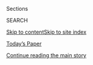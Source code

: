 <div id="app">

<div>

<div class="NYTAppHideMasthead css-1r6wvpq e1suatyy0">

<div class="section css-ui9rw0 e1suatyy2">

<div class="css-eph4ug er09x8g0">

<div class="css-6n7j50">

</div>

<span class="css-1dv1kvn">Sections</span>

<div class="css-10488qs">

<span class="css-1dv1kvn">SEARCH</span>

</div>

[Skip to content](#site-content)[Skip to site
index](#site-index)

</div>

<div class="css-10698na e1huz5gh0">

</div>

</div>

<div id="masthead-bar-one" class="section hasLinks css-15hmgas e1csuq9d3">

<div class="css-uqyvli e1csuq9d0">

</div>

<div class="css-1uqjmks e1csuq9d1">

</div>

<div class="css-9e9ivx">

[](https://myaccount.nytimes.com/auth/login?response_type=cookie&client_id=vi)

</div>

<div class="css-1bvtpon e1csuq9d2">

[Today’s Paper](https://www.nytimes.com/section/todayspaper)

</div>

</div>

</div>

</div>

<div data-aria-hidden="false">

<div id="site-content" data-role="main">

<div id="top-wrapper" class="css-15p45cc eaca97t0" type="top">

<div id="top-slug" class="css-19x0jxb eaca97t1" hidden="">

Advertisement

</div>

[Continue reading the main
story](#after-top)

<div class="ad top-wrapper" style="text-align:center;height:100%;display:block;min-height:90px">

<div id="top" class="place-ad" data-position="top" data-size-key="top">

</div>

</div>

<div id="after-top">

</div>

</div>

<div id="byline" class="section css-15h4p1b e9abtgs0">

<div class="css-1j21atc e1svk9qx1">

<div class="css-nfcc9b e1svk9qx3">

<div class="css-cnx41t">

![Portrait of Benjamin
Weiser](https://static01.nyt.com/images/2018/07/16/multimedia/author-benjamin-weiser/author-benjamin-weiser-thumbLarge.png)

</div>

<div class="css-vl9dhg e1svk9qx5">

<div class="css-1nrhkj6 e1svk9qx6">

# Benjamin Weiser

</div>

## <span></span>

Benjamin Weiser is a reporter covering the Manhattan federal courts. He
has long covered the criminal justice system, both as a beat and
investigative reporter. Before joining The Times in 1997, he worked for
18 years at The Washington Post. There he received the George Polk Award
for a 1983 series on life-and-death decisions in hospitals and the
Livingston Award for a 1986 series on Washington’s juvenile justice
system. He has been a finalist, either as an individual or in a team
capacity, for the Pulitzer Prize three times.

</div>

</div>

</div>

<div>

<div id="mid1-wrapper" class="css-1mn4oms eaca97t0" type="rank">

<div id="mid1-slug" class="css-1tag3rd eaca97t1">

Advertisement

</div>

[Continue reading the main
story](#after-mid1)

<div id="mid1" class="ad mid1-wrapper" style="text-align:center;height:100%;display:block">

</div>

<div id="after-mid1">

</div>

</div>

</div>

<div class="css-185go5a e1o5byef0">

<div class="css-15cbhtu">

  - [Latest](#stream-panel)
  - <span class="css-6n7j50">Search</span>
    <div class="control">
    <div class="label-container css-1dv1kvn">
    Search
    </div>
    <div class="css-wm4t3d">
    **<span id="clear-search-input" class="css-1dv1kvn">Clear this text
    input</span>
    </div>
    </div>
    <span class="css-1iovbfw"></span>

<div id="stream-panel" class="section css-8msx5b e1jz0cab1">

<div class="css-13mho3u">

1.  
    
    <div class="css-1cp3ece">
    
    <div class="css-1l4spti">
    
    [](/2020/08/03/nyregion/donald-trump-taxes-cyrus-vance.html)
    
    <div class="css-79elbk">
    
    ![](https://static01.nyt.com/images/2020/08/03/nyregion/03nytrumptaxes-1/03nytrumptaxes-1-thumbWide.jpg?quality=75&auto=webp&disable=upscale)
    
    </div>
    
    ## D.A. Is Investigating Trump and His Company Over Fraud, Filing Suggests
    
    The office of the district attorney, Cyrus R. Vance Jr., made the
    disclosure in a new court filing arguing Mr. Trump’s accountants
    should turn over his tax returns.
    
    <div class="css-1nqbnmb ea5icrr0">
    
    By <span class="css-1n7hynb">William K. Rashbaum <span>and</span>
    Benjamin
    Weiser</span>
    
    </div>
    
    </div>
    
    <div class="css-1lc2l26 e1xfvim33">
    
    </div>
    
    </div>

2.  
    
    <div class="css-1cp3ece">
    
    <div class="css-1l4spti">
    
    [](/2020/07/30/nyregion/michael-cohen-donald-trump-book.html)
    
    <div class="css-79elbk">
    
    ![](https://static01.nyt.com/images/2020/07/30/nyregion/30cohen/30cohen-thumbWide.jpg?quality=75&auto=webp&disable=upscale)
    
    </div>
    
    ## U.S. Backs Down, Allowing Michael Cohen to Write Trump Tell-All Book
    
    Mr. Cohen, the president’s former lawyer, had been returned to
    prison in a dispute over the book, then released after a judge
    intervened.
    
    <div class="css-1nqbnmb ea5icrr0">
    
    By <span class="css-1n7hynb">Benjamin
    Weiser</span>
    
    </div>
    
    </div>
    
    <div class="css-1lc2l26 e1xfvim33">
    
    </div>
    
    </div>

3.  
    
    <div class="css-1cp3ece">
    
    <div class="css-1l4spti">
    
    [](/2020/07/27/nyregion/donald-trump-taxes-cyrus-vance.html)
    
    <div class="css-79elbk">
    
    ![](https://static01.nyt.com/images/2020/07/27/nyregion/27nytrump/merlin_174883950_e60d81b0-29a2-405d-923f-1a4e6fc430ab-thumbWide.jpg?quality=75&auto=webp&disable=upscale)
    
    </div>
    
    ## Trump Again Tries to Block Subpoena for Taxes, Calling It ‘Wildly Overbroad’
    
    The president mounted his most forceful and detailed legal attack
    yet on the subpoena for his tax returns from the Manhattan district
    attorney.
    
    <div class="css-1nqbnmb ea5icrr0">
    
    By <span class="css-1n7hynb">Benjamin Weiser <span>and</span>
    William K.
    Rashbaum</span>
    
    </div>
    
    </div>
    
    <div class="css-1lc2l26 e1xfvim33">
    
    </div>
    
    </div>

4.  
    
    <div class="css-1cp3ece">
    
    <div class="css-1l4spti">
    
    [](/2020/07/23/nyregion/michael-cohen-trump-book.html)
    
    <div class="css-79elbk">
    
    ![](https://static01.nyt.com/images/2020/07/23/nyregion/23Cohen/23Cohen-thumbWide.jpg?quality=75&auto=webp&disable=upscale)
    
    </div>
    
    ## Judge Orders Cohen Released, Citing ‘Retaliation’ Over Tell-All Book
    
    A judge agreed that federal officials had returned Michael D. Cohen
    to prison because he wanted to publish a book this fall about
    President Trump.
    
    <div class="css-1nqbnmb ea5icrr0">
    
    By <span class="css-1n7hynb">Benjamin Weiser <span>and</span> Alan
    Feuer</span>
    
    </div>
    
    </div>
    
    <div class="css-1lc2l26 e1xfvim33">
    
    </div>
    
    </div>

5.  
    
    <div class="css-1cp3ece">
    
    <div class="css-1l4spti">
    
    [](/2020/07/22/nyregion/michael-cohen-donald-trump-prison.html)
    
    <div class="css-79elbk">
    
    ![](https://static01.nyt.com/images/2020/07/22/nyregion/22nycohen/22nycohen-thumbWide.jpg?quality=75&auto=webp&disable=upscale)
    
    </div>
    
    ## Government Denies Cohen Was Imprisoned to Stop Trump Book
    
    Michael Cohen, the president’s former lawyer, said he was returned
    to prison as retaliation for writing a tell-all memoir about
    President Trump.
    
    <div class="css-1nqbnmb ea5icrr0">
    
    By <span class="css-1n7hynb">Benjamin Weiser <span>and</span> Alan
    Feuer</span>
    
    </div>
    
    </div>
    
    <div class="css-1lc2l26 e1xfvim33">
    
    </div>
    
    </div>

6.  
    
    <div class="css-1cp3ece">
    
    <div class="css-1l4spti">
    
    [](/2020/07/21/nyregion/michael-cohen-trump-book.html)
    
    <div class="css-79elbk">
    
    ![](https://static01.nyt.com/images/2020/07/21/nyregion/21cohen-suit/21cohen-suit-thumbWide.jpg?quality=75&auto=webp&disable=upscale)
    
    </div>
    
    ## Michael Cohen Claims in Suit He Was Imprisoned to Stop Trump Book
    
    President Trump’s former lawyer said in court papers that officials
    returned him to prison to prevent him from finishing a book that
    paints the president as a racist.
    
    <div class="css-1nqbnmb ea5icrr0">
    
    By <span class="css-1n7hynb">Alan Feuer <span>and</span> Benjamin
    Weiser</span>
    
    </div>
    
    </div>
    
    <div class="css-1lc2l26 e1xfvim33">
    
    </div>
    
    </div>

7.  
    
    <div class="css-1cp3ece">
    
    <div class="css-1l4spti">
    
    [](/2020/07/20/nyregion/sheldon-silver-sentencing-prison.html)
    
    <div class="css-79elbk">
    
    ![](https://static01.nyt.com/images/2020/07/20/nyregion/20silver01/20silver01-thumbWide.jpg?quality=75&auto=webp&disable=upscale)
    
    </div>
    
    ## Sheldon Silver, Former N.Y. Assembly Speaker, Will Finally Go to Prison
    
    Mr. Silver receives a sentence of 78 months after two trials. He had
    asked for home confinement, arguing that he was vulnerable to the
    coronavirus.
    
    <div class="css-1nqbnmb ea5icrr0">
    
    By <span class="css-1n7hynb">Benjamin Weiser <span>and</span> Jesse
    McKinley</span>
    
    </div>
    
    </div>
    
    <div class="css-1lc2l26 e1xfvim33">
    
    </div>
    
    </div>

8.  
    
    <div class="css-1cp3ece">
    
    <div class="css-1l4spti">
    
    [](/2020/07/16/nyregion/donald-trump-taxes-cyrus-vance.html)
    
    <div class="css-79elbk">
    
    ![](https://static01.nyt.com/images/2020/07/16/nyregion/16nytrumptaxes/merlin_174608280_9570afbd-ccf6-40ea-9551-9e36b3a4d76e-thumbWide.jpg?quality=75&auto=webp&disable=upscale)
    
    </div>
    
    ## D.A. Accuses Trump of Delay ‘Strategy’ in Fight Over Tax Returns
    
    The Manhattan district attorney told a judge that by refusing to
    comply with a subpoena, the president is effectively putting himself
    above the law.
    
    <div class="css-1nqbnmb ea5icrr0">
    
    By <span class="css-1n7hynb">Benjamin Weiser <span>and</span>
    William K.
    Rashbaum</span>
    
    </div>
    
    </div>
    
    <div class="css-1lc2l26 e1xfvim33">
    
    </div>
    
    </div>

9.  
    
    <div class="css-1cp3ece">
    
    <div class="css-1l4spti">
    
    [](/2020/07/15/us/Geoffrey-Berman-fired-stanford.html)
    
    <div class="css-79elbk">
    
    ![](https://static01.nyt.com/images/2020/07/15/us/15berman-stanford/15berman-stanford-thumbWide.jpg?quality=75&auto=webp&disable=upscale)
    
    </div>
    
    ## Former Manhattan Federal Prosecutor Fired by Trump to Teach at Stanford
    
    Geoffrey S. Berman will be a visiting professor of law at Stanford
    Law School.
    
    <div class="css-1nqbnmb ea5icrr0">
    
    By <span class="css-1n7hynb">Benjamin
    Weiser</span>
    
    </div>
    
    </div>
    
    <div class="css-1lc2l26 e1xfvim33">
    
    </div>
    
    </div>

10. 
    
    <div class="css-1cp3ece">
    
    <div class="css-1l4spti">
    
    [](/2020/07/15/nyregion/donald-trump-taxes-cyrus-vance.html)
    
    <div class="css-79elbk">
    
    ![](https://static01.nyt.com/images/2020/07/15/nyregion/15nytrumptaxes/merlin_174568020_0a54d429-1d60-4696-8323-87db353d2b9f-thumbWide.jpg?quality=75&auto=webp&disable=upscale)
    
    </div>
    
    ## Trump Raises New Objections to Subpoena Seeking His Tax Returns
    
    The effort came less than a week after the U.S. Supreme Court
    cleared the way for the Manhattan district attorney to demand the
    records.
    
    <div class="css-1nqbnmb ea5icrr0">
    
    By <span class="css-1n7hynb">William K. Rashbaum <span>and</span>
    Benjamin Weiser</span>
    
    </div>
    
    </div>
    
    <div class="css-1lc2l26 e1xfvim33">
    
    </div>
    
    </div>

<div class="css-13mho3u">

<div class="css-1t62hi8">

<div class="css-1stvaey">

Show
More

<div>

<div style="border:0;clip:rect(0 0 0 0);height:1px;margin:-1px;overflow:hidden;white-space:nowrap;padding:0;width:1px;position:absolute" data-role="log" data-aria-live="assertive">

</div>

<div style="border:0;clip:rect(0 0 0 0);height:1px;margin:-1px;overflow:hidden;white-space:nowrap;padding:0;width:1px;position:absolute" data-role="log" data-aria-live="assertive">

</div>

<div style="border:0;clip:rect(0 0 0 0);height:1px;margin:-1px;overflow:hidden;white-space:nowrap;padding:0;width:1px;position:absolute" data-role="log" data-aria-live="polite">

</div>

<div style="border:0;clip:rect(0 0 0 0);height:1px;margin:-1px;overflow:hidden;white-space:nowrap;padding:0;width:1px;position:absolute" data-role="log" data-aria-live="polite">

</div>

</div>

</div>

</div>

</div>

</div>

<div class="css-g6hk37 supplemental">

<div id="mid2-wrapper" class="css-10wkyv7 eaca97t0" type="lede">

<div id="mid2-slug" class="css-1tag3rd eaca97t1">

Advertisement

</div>

[Continue reading the main
story](#after-mid2)

<div id="mid2" class="ad mid2-wrapper" style="text-align:center;height:100%;display:block;min-height:250px">

</div>

<div id="after-mid2">

</div>

</div>

## Follow Elsewhere

<div class="module-body">

  - [**<span data-aria-hidden="true">BenWeiserNYT</span><span class="css-1dv1kvn">twitter
    page for BenWeiserNYT</span>](https://twitter.com/BenWeiserNYT)

</div>

</div>

</div>

</div>

</div>

</div>

</div>

## Site Index

<div>

</div>

## Site Information Navigation

  - [© <span>2020</span> <span>The New York Times
    Company</span>](https://help.nytimes.com/hc/en-us/articles/115014792127-Copyright-notice)

<!-- end list -->

  - [NYTCo](https://www.nytco.com/)
  - [Contact
    Us](https://help.nytimes.com/hc/en-us/articles/115015385887-Contact-Us)
  - [Work with us](https://www.nytco.com/careers/)
  - [Advertise](https://nytmediakit.com/)
  - [T Brand Studio](http://www.tbrandstudio.com/)
  - [Your Ad
    Choices](https://www.nytimes.com/privacy/cookie-policy#how-do-i-manage-trackers)
  - [Privacy](https://www.nytimes.com/privacy)
  - [Terms of
    Service](https://help.nytimes.com/hc/en-us/articles/115014893428-Terms-of-service)
  - [Terms of
    Sale](https://help.nytimes.com/hc/en-us/articles/115014893968-Terms-of-sale)
  - [Site
    Map](https://spiderbites.nytimes.com)
  - [Help](https://help.nytimes.com/hc/en-us)
  - [Subscriptions](https://www.nytimes.com/subscription?campaignId=37WXW)

</div>

</div>
